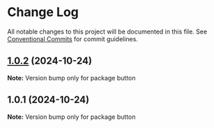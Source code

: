 # Change Log

All notable changes to this project will be documented in this file.
See [Conventional Commits](https://conventionalcommits.org) for commit guidelines.

## [1.0.2](https://github.com/goodwench/design-system-monorepo/compare/button@1.0.1...button@1.0.2) (2024-10-24)

**Note:** Version bump only for package button

## 1.0.1 (2024-10-24)

**Note:** Version bump only for package button
